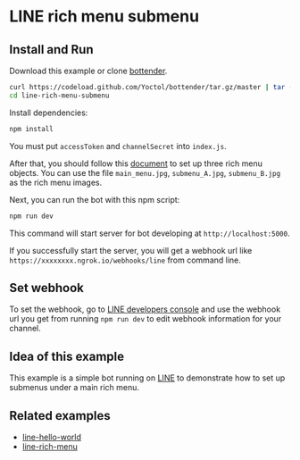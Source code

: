 # LINE rich menu submenu

## Install and Run

Download this example or clone [bottender](https://github.com/Yoctol/bottender).

```sh
curl https://codeload.github.com/Yoctol/bottender/tar.gz/master | tar -xz --strip=2 bottender-master/examples/line-rich-menu-submenu
cd line-rich-menu-submenu
```

Install dependencies:

```sh
npm install
```

You must put `accessToken` and `channelSecret` into `index.js`.

After that, you should follow this [document](https://bottender.js.org/docs/channel-line-rich-menu#set-up-submenu) to set up three rich menu objects. You can use the file `main_menu.jpg`, `submenu_A.jpg`, `submenu_B.jpg` as the rich menu images.

Next, you can run the bot with this npm script:

```sh
npm run dev
```

This command will start server for bot developing at `http://localhost:5000`.

If you successfully start the server, you will get a webhook url like `https://xxxxxxxx.ngrok.io/webhooks/line` from command line.

## Set webhook

To set the webhook, go to [LINE developers console](https://developers.line.me/console/) and use the webhook url you get from running `npm run dev` to edit webhook information for your channel.

## Idea of this example

This example is a simple bot running on [LINE](https://line.me/) to demonstrate how to set up submenus under a main rich menu.

## Related examples

- [line-hello-world](../line-hello-world)
- [line-rich-menu](../line-rich-menu)
